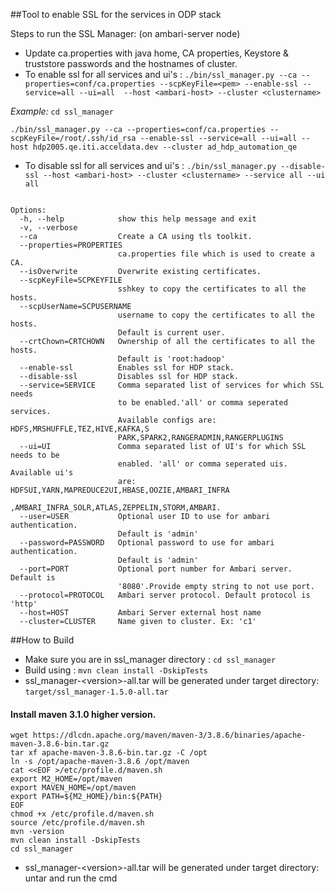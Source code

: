 
##Tool to enable SSL for the services in ODP stack

Steps to run the SSL Manager: (on ambari-server node) 

- Update ca.properties with java home, CA properties, Keystore & truststore passwords and the hostnames of cluster.
- To enable ssl for all services and ui's :
`./bin/ssl_manager.py --ca --properties=conf/ca.properties --scpKeyFile=<pem> --enable-ssl --service=all --ui=all  --host <ambari-host> --cluster <clustername>`

*Example:*
`cd ssl_manager`

`./bin/ssl_manager.py --ca --properties=conf/ca.properties --scpKeyFile=/root/.ssh/id_rsa --enable-ssl --service=all --ui=all --host hdp2005.qe.iti.acceldata.dev --cluster ad_hdp_automation_qe`

- To disable ssl for all services and ui's :
`./bin/ssl_manager.py --disable-ssl --host <ambari-host> --cluster <clustername> --service all --ui all`



``` Usage: ssl_manager.py [options] arg1

Options:
  -h, --help            show this help message and exit
  -v, --verbose
  --ca                  Create a CA using tls toolkit.
  --properties=PROPERTIES
                        ca.properties file which is used to create a CA.
  --isOverwrite         Overwrite existing certificates.
  --scpKeyFile=SCPKEYFILE
                        sshkey to copy the certificates to all the hosts.
  --scpUserName=SCPUSERNAME
                        username to copy the certificates to all the hosts.
                        Default is current user.
  --crtChown=CRTCHOWN   Ownership of all the certificates to all the hosts.
                        Default is 'root:hadoop'
  --enable-ssl          Enables ssl for HDP stack.
  --disable-ssl         Disables ssl for HDP stack.
  --service=SERVICE     Comma separated list of services for which SSL needs
                        to be enabled.'all' or comma seperated services.
                        Available configs are: HDFS,MRSHUFFLE,TEZ,HIVE,KAFKA,S
                        PARK,SPARK2,RANGERADMIN,RANGERPLUGINS
  --ui=UI               Comma separated list of UI's for which SSL needs to be
                        enabled. 'all' or comma seperated uis. Available ui's
                        are: HDFSUI,YARN,MAPREDUCE2UI,HBASE,OOZIE,AMBARI_INFRA
                        ,AMBARI_INFRA_SOLR,ATLAS,ZEPPELIN,STORM,AMBARI.
  --user=USER           Optional user ID to use for ambari authentication.
                        Default is 'admin'
  --password=PASSWORD   Optional password to use for ambari authentication.
                        Default is 'admin'
  --port=PORT           Optional port number for Ambari server. Default is
                        '8080'.Provide empty string to not use port.
  --protocol=PROTOCOL   Ambari server protocol. Default protocol is 'http'
  --host=HOST           Ambari Server external host name
  --cluster=CLUSTER     Name given to cluster. Ex: 'c1'
```

##How to Build

- Make sure you are in ssl_manager directory : `cd ssl_manager`
- Build using : 
`mvn clean install -DskipTests`
- ssl_manager-\<version>-all.tar will be generated under target directory: 
`target/ssl_manager-1.5.0-all.tar`



#### Install maven 3.1.0 higher version.
```
wget https://dlcdn.apache.org/maven/maven-3/3.8.6/binaries/apache-maven-3.8.6-bin.tar.gz
tar xf apache-maven-3.8.6-bin.tar.gz -C /opt
ln -s /opt/apache-maven-3.8.6 /opt/maven
cat <<EOF >/etc/profile.d/maven.sh
export M2_HOME=/opt/maven
export MAVEN_HOME=/opt/maven
export PATH=${M2_HOME}/bin:${PATH}
EOF
chmod +x /etc/profile.d/maven.sh
source /etc/profile.d/maven.sh
mvn -version
mvn clean install -DskipTests
cd ssl_manager
```
- ssl_manager-\<version>-all.tar will be generated under target directory: 
untar and run the cmd
